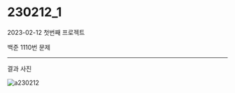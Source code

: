 # 230212_1
2023-02-12 첫번째 프로젝트

백준 1110번 문제

-------------

결과 사진

![a230212](https://user-images.githubusercontent.com/125181086/218300290-cfe307da-8c87-409b-8825-e9a7f417aff8.PNG)
